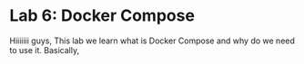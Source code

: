 # Lab 6: Docker Compose

Hiiiiiii guys, This lab we learn what is Docker Compose and why do we need to use it. Basically, 